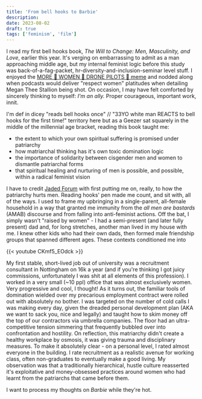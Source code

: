 ```yaml
---
title: 'From bell hooks to Barbie'
description:
date: 2023-08-02
draft: true
tags: ['feminism', 'film']
---
```


I read my first bell hooks book, _The Will to Change: Men, Masculinity, and
Love_, earlier this year. It's verging on embarrassing to admit as a man
approaching middle age, but my internal feminist logic before this study was
back-of-a-fag-packet, hr-diversity-and-inclusion-seminar level stuff. I enjoyed
the
[MORE 👏 WOMEN 👏 DRONE PILOTS 👏 meme](https://knowyourmeme.com/photos/1353985-hire-more-women-guards)
and nodded along when podcasts would deliver "respect women" platitudes when
detailing Megan Thee Stallion being shot. On occasion, I may have felt comforted
by sincerely thinking to myself: _I'm an ally._ Proper courageous, important
work, innit.

I'm def in dicey "reads bell hooks once" // "33YO white man REACTS to bell hooks
for the first time!" territory here but as a Geezer sat squarely in the middle
of the millennial age bracket, reading this book taught me:

- the extent to which your own spiritual suffering is promised under patriarchy
- how matriarchal thinking has it's own toxic domination logic
- the importance of solidarity between cisgender men and women to dismantle
  patriarchal forms
- that spiritual healing and nurturing of men is possible, and possible, within
  a radical feminist vision

I have to credit [Jaded Forum](https://jaded.site/forum) with first putting me
on, really, to how the patriarchy hurts men. Reading hooks' pen made me count,
and sit with, all of the ways. I used to frame my upbringing in a single-parent,
all-female household in a way that granted me immunity from the _all men are
bastards_ (AMAB) discourse and from falling into anti-feminist actions. Off the
bat, I simply wasn't "raised by women" - I had a semi-present (and later fully
present) dad and, for long stretches, another man lived in my house with me. I
knew other kids who had their own dads, then formed male friendship groups that
spanned different ages. These contexts conditioned me into

{{< youtube CKmf5_EOdck >}}

My first stable, short-lived job out of university was a recruitment consultant
in Nottingham on 16k a year (and if you're thinking I got juicy commissions,
unfortunately I was shit at all elements of this profession). I worked in a very
small (~10 ppl) office that was almost exclusively women. Very progressive and
cool, I thought! As it turns out, the familiar tools of domination wielded over
my precarious employment contract were rolled out with absolutely no bother. I
was targeted on the number of cold calls I was making every day, given the
dreaded personal development plan (AKA we want to sack you, nice and legally)
and taught how to skim money off the top of our contractors via umbrella
companies. The floor had an ultra-competitive tension simmering that frequently
bubbled over into confrontation and hostility. On reflection, this matriarchy
didn't create a healthy workplace by osmosis, it was giving trauma and
disciplinary measures. To make it absolutely clear - on a personal level, I
rated almost everyone in the building. I rate recruitment as a realistic avenue
for working class, often non-graduates to eventually make a good living. My
observation was that a traditionally hierarchical, hustle culture reasserted
it's exploitative and money-obsessed practices around women who had learnt from
the patriarchs that came before them.

I want to process my thoughts on _Barbie_ while they're hot.
